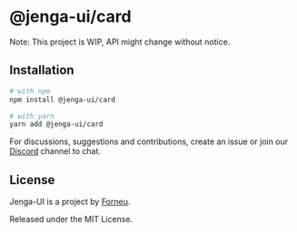 # @jenga-ui/card

Note: This project is WIP, API might change without notice.

## Installation

```sh
# with npm
npm install @jenga-ui/card

# with yarn
yarn add @jenga-ui/card
```

For discussions, suggestions and contributions, create an issue or join our [Discord](https://discord.gg/sHnHPnAPZj) channel to chat.

## License

Jenga-UI is a project by [Forneu](https://forneu.com).

Released under the MIT License.
